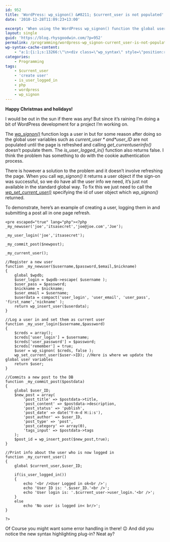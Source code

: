 ```yaml
---
id: 952
title: 'WordPress: wp_signon() &#8211; $current_user is not populated'
date: '2010-12-28T11:09:23+13:00'

excerpt: 'When using the WordPress wp_signon() function the global user variables such as $current_user and $user_ID don''t get populated until after the page has refreshed.  Here''s how to work around it.'
layout: single
guid: 'https://blog.rhysgoodwin.com/?p=952'
permalink: /programming/wordpress-wp_signon-current_user-is-not-populated/
wp-syntax-cache-content:
    - "a:1:{i:1;s:13266:\"\n<div class=\"wp_syntax\" style=\"position:relative;\"><table><tr><td class=\"code\"><pre class=\"php\" style=\"font-family:monospace;\"><span style=\"color: #000000; font-weight: bold;\">&lt;?php</span>\n_my_newuser<span style=\"color: #009900;\">&#40;</span><span style=\"color: #0000ff;\">'joe'</span><span style=\"color: #339933;\">,</span><span style=\"color: #0000ff;\">'itsasecret'</span><span style=\"color: #339933;\">,</span><span style=\"color: #0000ff;\">'joe@joe.com'</span><span style=\"color: #339933;\">,</span><span style=\"color: #0000ff;\">'Joe'</span><span style=\"color: #009900;\">&#41;</span><span style=\"color: #339933;\">;</span>\n&nbsp;\n_my_user_login<span style=\"color: #009900;\">&#40;</span><span style=\"color: #0000ff;\">'joe'</span><span style=\"color: #339933;\">,</span><span style=\"color: #0000ff;\">'itsasecret'</span><span style=\"color: #009900;\">&#41;</span><span style=\"color: #339933;\">;</span>\n&nbsp;\n_my_commit_post<span style=\"color: #009900;\">&#40;</span><span style=\"color: #000088;\">$newpost</span><span style=\"color: #009900;\">&#41;</span><span style=\"color: #339933;\">;</span>\n&nbsp;\n_my_current_user<span style=\"color: #009900;\">&#40;</span><span style=\"color: #009900;\">&#41;</span><span style=\"color: #339933;\">;</span>\n&nbsp;\n<span style=\"color: #666666; font-style: italic;\">//Register a new user</span>\n<span style=\"color: #000000; font-weight: bold;\">function</span> _my_newuser<span style=\"color: #009900;\">&#40;</span><span style=\"color: #000088;\">$username</span><span style=\"color: #339933;\">,</span><span style=\"color: #000088;\">$password</span><span style=\"color: #339933;\">,</span><span style=\"color: #000088;\">$email</span><span style=\"color: #339933;\">,</span><span style=\"color: #000088;\">$nickname</span><span style=\"color: #009900;\">&#41;</span>\n<span style=\"color: #009900;\">&#123;</span>\n\t<span style=\"color: #000000; font-weight: bold;\">global</span> <span style=\"color: #000088;\">$wpdb</span><span style=\"color: #339933;\">;</span>\n\t<span style=\"color: #000088;\">$user_login</span> <span style=\"color: #339933;\">=</span> <span style=\"color: #000088;\">$wpdb</span><span style=\"color: #339933;\">-&gt;</span><span style=\"color: #004000;\">escape</span><span style=\"color: #009900;\">&#40;</span> <span style=\"color: #000088;\">$username</span> <span style=\"color: #009900;\">&#41;</span><span style=\"color: #339933;\">;</span>\n\t<span style=\"color: #000088;\">$user_pass</span> <span style=\"color: #339933;\">=</span> <span style=\"color: #000088;\">$password</span><span style=\"color: #339933;\">;</span>\n\t<span style=\"color: #000088;\">$nickname</span> <span style=\"color: #339933;\">=</span> <span style=\"color: #000088;\">$nickname</span><span style=\"color: #339933;\">;</span>\n\t<span style=\"color: #000088;\">$user_email</span> <span style=\"color: #339933;\">=</span> <span style=\"color: #000088;\">$username</span><span style=\"color: #339933;\">;</span>\n\t<span style=\"color: #000088;\">$userdata</span> <span style=\"color: #339933;\">=</span> <span style=\"color: #990000;\">compact</span><span style=\"color: #009900;\">&#40;</span><span style=\"color: #0000ff;\">'user_login'</span><span style=\"color: #339933;\">,</span> <span style=\"color: #0000ff;\">'user_email'</span><span style=\"color: #339933;\">,</span> <span style=\"color: #0000ff;\">'user_pass'</span><span style=\"color: #339933;\">,</span> <span style=\"color: #0000ff;\">'first_name'</span><span style=\"color: #339933;\">,</span><span style=\"color: #0000ff;\">'nickname'</span> <span style=\"color: #009900;\">&#41;</span><span style=\"color: #339933;\">;</span>\n\t<span style=\"color: #b1b100;\">return</span> wp_insert_user<span style=\"color: #009900;\">&#40;</span><span style=\"color: #000088;\">$userdata</span><span style=\"color: #009900;\">&#41;</span><span style=\"color: #339933;\">;</span>\n<span style=\"color: #009900;\">&#125;</span>\n&nbsp;\n<span style=\"color: #666666; font-style: italic;\">//Log a user in and set them as current user</span>\n<span style=\"color: #000000; font-weight: bold;\">function</span> _my_user_login<span style=\"color: #009900;\">&#40;</span><span style=\"color: #000088;\">$username</span><span style=\"color: #339933;\">,</span><span style=\"color: #000088;\">$password</span><span style=\"color: #009900;\">&#41;</span>\n<span style=\"color: #009900;\">&#123;</span>\n\t<span style=\"color: #000088;\">$creds</span> <span style=\"color: #339933;\">=</span> <span style=\"color: #990000;\">array</span><span style=\"color: #009900;\">&#40;</span><span style=\"color: #009900;\">&#41;</span><span style=\"color: #339933;\">;</span>\n\t<span style=\"color: #000088;\">$creds</span><span style=\"color: #009900;\">&#91;</span><span style=\"color: #0000ff;\">'user_login'</span><span style=\"color: #009900;\">&#93;</span> <span style=\"color: #339933;\">=</span> <span style=\"color: #000088;\">$username</span><span style=\"color: #339933;\">;</span>\n\t<span style=\"color: #000088;\">$creds</span><span style=\"color: #009900;\">&#91;</span><span style=\"color: #0000ff;\">'user_password'</span><span style=\"color: #009900;\">&#93;</span> <span style=\"color: #339933;\">=</span> <span style=\"color: #000088;\">$password</span><span style=\"color: #339933;\">;</span>\n\t<span style=\"color: #000088;\">$creds</span><span style=\"color: #009900;\">&#91;</span><span style=\"color: #0000ff;\">'remember'</span><span style=\"color: #009900;\">&#93;</span> <span style=\"color: #339933;\">=</span> <span style=\"color: #009900; font-weight: bold;\">true</span><span style=\"color: #339933;\">;</span>\n\t<span style=\"color: #000088;\">$user</span> <span style=\"color: #339933;\">=</span> wp_signon<span style=\"color: #009900;\">&#40;</span> <span style=\"color: #000088;\">$creds</span><span style=\"color: #339933;\">,</span> <span style=\"color: #009900; font-weight: bold;\">false</span> <span style=\"color: #009900;\">&#41;</span><span style=\"color: #339933;\">;</span>\n\twp_set_current_user<span style=\"color: #009900;\">&#40;</span><span style=\"color: #000088;\">$user</span><span style=\"color: #339933;\">-&gt;</span><span style=\"color: #004000;\">ID</span><span style=\"color: #009900;\">&#41;</span><span style=\"color: #339933;\">;</span> <span style=\"color: #666666; font-style: italic;\">//Here is where we update the global user variables</span>\n\t<span style=\"color: #b1b100;\">return</span> <span style=\"color: #000088;\">$user</span><span style=\"color: #339933;\">;</span>\n<span style=\"color: #009900;\">&#125;</span>\n&nbsp;\n<span style=\"color: #666666; font-style: italic;\">//Commits a new post to the DB</span>\n<span style=\"color: #000000; font-weight: bold;\">function</span> _my_commit_post<span style=\"color: #009900;\">&#40;</span><span style=\"color: #000088;\">$postdata</span><span style=\"color: #009900;\">&#41;</span>\n<span style=\"color: #009900;\">&#123;</span>\n\t<span style=\"color: #000000; font-weight: bold;\">global</span> <span style=\"color: #000088;\">$user_ID</span><span style=\"color: #339933;\">;</span>\n\t<span style=\"color: #000088;\">$new_post</span> <span style=\"color: #339933;\">=</span> <span style=\"color: #990000;\">array</span><span style=\"color: #009900;\">&#40;</span>\n\t\t<span style=\"color: #0000ff;\">'post_title'</span> <span style=\"color: #339933;\">=&gt;</span> <span style=\"color: #000088;\">$postdata</span><span style=\"color: #339933;\">-&gt;</span><span style=\"color: #004000;\">title</span><span style=\"color: #339933;\">,</span>\n\t\t<span style=\"color: #0000ff;\">'post_content'</span> <span style=\"color: #339933;\">=&gt;</span> <span style=\"color: #000088;\">$postdata</span><span style=\"color: #339933;\">-&gt;</span><span style=\"color: #004000;\">description</span><span style=\"color: #339933;\">,</span>\n\t\t<span style=\"color: #0000ff;\">'post_status'</span> <span style=\"color: #339933;\">=&gt;</span> <span style=\"color: #0000ff;\">'publish'</span><span style=\"color: #339933;\">,</span>\n\t\t<span style=\"color: #0000ff;\">'post_date'</span> <span style=\"color: #339933;\">=&gt;</span> <span style=\"color: #990000;\">date</span><span style=\"color: #009900;\">&#40;</span><span style=\"color: #0000ff;\">'Y-m-d H:i:s'</span><span style=\"color: #009900;\">&#41;</span><span style=\"color: #339933;\">,</span>\n\t\t<span style=\"color: #0000ff;\">'post_author'</span> <span style=\"color: #339933;\">=&gt;</span> <span style=\"color: #000088;\">$user_ID</span><span style=\"color: #339933;\">,</span>\n\t\t<span style=\"color: #0000ff;\">'post_type'</span> <span style=\"color: #339933;\">=&gt;</span> <span style=\"color: #0000ff;\">'post'</span><span style=\"color: #339933;\">,</span>\n\t\t<span style=\"color: #0000ff;\">'post_category'</span> <span style=\"color: #339933;\">=&gt;</span> <span style=\"color: #990000;\">array</span><span style=\"color: #009900;\">&#40;</span><span style=\"color: #cc66cc;\">0</span><span style=\"color: #009900;\">&#41;</span><span style=\"color: #339933;\">,</span>\n\t\t<span style=\"color: #0000ff;\">'tags_input'</span> <span style=\"color: #339933;\">=&gt;</span> <span style=\"color: #000088;\">$postdata</span><span style=\"color: #339933;\">-&gt;</span><span style=\"color: #004000;\">tags</span>\n\t<span style=\"color: #009900;\">&#41;</span><span style=\"color: #339933;\">;</span>\n\t<span style=\"color: #000088;\">$post_id</span> <span style=\"color: #339933;\">=</span> wp_insert_post<span style=\"color: #009900;\">&#40;</span><span style=\"color: #000088;\">$new_post</span><span style=\"color: #339933;\">,</span><span style=\"color: #009900; font-weight: bold;\">true</span><span style=\"color: #009900;\">&#41;</span><span style=\"color: #339933;\">;</span>\n<span style=\"color: #009900;\">&#125;</span>\n&nbsp;\n<span style=\"color: #666666; font-style: italic;\">//Print info about the user who is now logged in</span>\n<span style=\"color: #000000; font-weight: bold;\">function</span> _my_current_user<span style=\"color: #009900;\">&#40;</span><span style=\"color: #009900;\">&#41;</span>\n<span style=\"color: #009900;\">&#123;</span>\n\t<span style=\"color: #000000; font-weight: bold;\">global</span> <span style=\"color: #000088;\">$current_user</span><span style=\"color: #339933;\">,</span><span style=\"color: #000088;\">$user_ID</span><span style=\"color: #339933;\">;</span>\n&nbsp;\n\t<span style=\"color: #b1b100;\">if</span><span style=\"color: #009900;\">&#40;</span>is_user_logged_in<span style=\"color: #009900;\">&#40;</span><span style=\"color: #009900;\">&#41;</span><span style=\"color: #009900;\">&#41;</span>\n\t<span style=\"color: #009900;\">&#123;</span>\n\t\t<span style=\"color: #b1b100;\">echo</span> <span style=\"color: #0000ff;\">'&lt;br /&gt;User Logged in ok&lt;br /&gt;'</span><span style=\"color: #339933;\">;</span>\n\t\t<span style=\"color: #b1b100;\">echo</span> <span style=\"color: #0000ff;\">'User ID is: '</span><span style=\"color: #339933;\">.</span><span style=\"color: #000088;\">$user_ID</span><span style=\"color: #339933;\">.</span><span style=\"color: #0000ff;\">'&lt;br /&gt;'</span><span style=\"color: #339933;\">;</span>\n\t\t<span style=\"color: #b1b100;\">echo</span> <span style=\"color: #0000ff;\">'User login is: '</span><span style=\"color: #339933;\">.</span><span style=\"color: #000088;\">$current_user</span><span style=\"color: #339933;\">-&gt;</span><span style=\"color: #004000;\">user_login</span><span style=\"color: #339933;\">.</span><span style=\"color: #0000ff;\">'&lt;br /&gt;'</span><span style=\"color: #339933;\">;</span>\n\t<span style=\"color: #009900;\">&#125;</span>\n\t<span style=\"color: #b1b100;\">else</span>\n\t\t<span style=\"color: #b1b100;\">echo</span> <span style=\"color: #0000ff;\">'No user is logged in&lt; br/&gt;'</span><span style=\"color: #339933;\">;</span>\n<span style=\"color: #009900;\">&#125;</span>\n&nbsp;\n<span style=\"color: #000000; font-weight: bold;\">?&gt;</span></pre></td></tr></table><p class=\"theCode\" style=\"display:none;\">&lt;?php\r\n_my_newuser('joe','itsasecret','joe@joe.com','Joe');\r\n\r\n_my_user_login('joe','itsasecret');\r\n\r\n_my_commit_post($newpost);\r\n\r\n_my_current_user();\r\n\r\n//Register a new user\r\nfunction _my_newuser($username,$password,$email,$nickname)\r\n{\r\n\tglobal $wpdb;\r\n\t$user_login = $wpdb-&gt;escape( $username );\r\n\t$user_pass = $password;\r\n\t$nickname = $nickname;\r\n\t$user_email = $username;\r\n\t$userdata = compact('user_login', 'user_email', 'user_pass', 'first_name','nickname' );\r\n\treturn wp_insert_user($userdata);\r\n}\r\n\r\n//Log a user in and set them as current user\r\nfunction _my_user_login($username,$password)\r\n{\r\n\t$creds = array();\r\n\t$creds['user_login'] = $username;\r\n\t$creds['user_password'] = $password;\r\n\t$creds['remember'] = true;\r\n\t$user = wp_signon( $creds, false );\r\n\twp_set_current_user($user-&gt;ID); //Here is where we update the global user variables\r\n\treturn $user;\r\n}\r\n\r\n//Commits a new post to the DB\r\nfunction _my_commit_post($postdata)\r\n{\r\n\tglobal $user_ID;\r\n\t$new_post = array(\r\n\t\t'post_title' =&gt; $postdata-&gt;title,\r\n\t\t'post_content' =&gt; $postdata-&gt;description,\r\n\t\t'post_status' =&gt; 'publish',\r\n\t\t'post_date' =&gt; date('Y-m-d H:i:s'),\r\n\t\t'post_author' =&gt; $user_ID,\r\n\t\t'post_type' =&gt; 'post',\r\n\t\t'post_category' =&gt; array(0),\r\n\t\t'tags_input' =&gt; $postdata-&gt;tags\r\n\t);\r\n\t$post_id = wp_insert_post($new_post,true);\r\n}\r\n\r\n//Print info about the user who is now logged in\r\nfunction _my_current_user()\r\n{\r\n\tglobal $current_user,$user_ID;\r\n\r\n\tif(is_user_logged_in())\r\n\t{\r\n\t\techo '&lt;br /&gt;User Logged in ok&lt;br /&gt;';\r\n\t\techo 'User ID is: '.$user_ID.'&lt;br /&gt;';\r\n\t\techo 'User login is: '.$current_user-&gt;user_login.'&lt;br /&gt;';\r\n\t}\r\n\telse\r\n\t\techo 'No user is logged in&lt; br/&gt;';\r\n}\r\n\r\n?&gt;</p></div>\n\";}"
categories:
    - Programming
tags:
    - $current_user
    - 'create user'
    - is_user_logged_in
    - php
    - wordpress
    - wp_signon
---
```


**Happy Christmas and holidays!**

I would be out in the sun if there was any! But since it’s raining I’m doing a bit of WordPress development for a project I’m working on.

The [*wp\_signon()*](http://codex.wordpress.org/Function_Reference/wp_signon) function logs a user in but for some reason after doing so the global user variables such as *$current\_user* and *$user\_ID* are not populated until the page is refreshed and calling *get\_currentuserinfo()* doesn’t populate them. The *is\_user\_logged\_in()* function also returns false. I think the problem has something to do with the cookie authentication process.

There is however a solution to the problem and it doesn’t involve refreshing the page. When you call *wp\_signon()* it returns a user object if the sign-on was successful, so we do have all the user info we need, it’s just not available in the standard global way. To fix this we just need to call the *[wp\_set\_current\_user()](http://codex.wordpress.org/Function_Reference/wp_set_current_user)* specifying the id of user object which *wp\_signon()* returned.

To demonstrate, here’s an example of creating a user, logging them in and submitting a post all in one page refresh.

```
<pre escaped="true" lang="php"><?php
_my_newuser('joe','itsasecret','joe@joe.com','Joe');

_my_user_login('joe','itsasecret');

_my_commit_post($newpost);

_my_current_user();

//Register a new user
function _my_newuser($username,$password,$email,$nickname)
{
	global $wpdb;
	$user_login = $wpdb->escape( $username );
	$user_pass = $password;
	$nickname = $nickname;
	$user_email = $username;
	$userdata = compact('user_login', 'user_email', 'user_pass', 'first_name','nickname' );
	return wp_insert_user($userdata);
}

//Log a user in and set them as current user
function _my_user_login($username,$password)
{
	$creds = array();
	$creds['user_login'] = $username;
	$creds['user_password'] = $password;
	$creds['remember'] = true;
	$user = wp_signon( $creds, false );
	wp_set_current_user($user->ID); //Here is where we update the global user variables
	return $user;
}

//Commits a new post to the DB
function _my_commit_post($postdata)
{
	global $user_ID;
	$new_post = array(
		'post_title' => $postdata->title,
		'post_content' => $postdata->description,
		'post_status' => 'publish',
		'post_date' => date('Y-m-d H:i:s'),
		'post_author' => $user_ID,
		'post_type' => 'post',
		'post_category' => array(0),
		'tags_input' => $postdata->tags
	);
	$post_id = wp_insert_post($new_post,true);
}

//Print info about the user who is now logged in
function _my_current_user()
{
	global $current_user,$user_ID;

	if(is_user_logged_in())
	{
		echo '<br />User Logged in ok<br />';
		echo 'User ID is: '.$user_ID.'<br />';
		echo 'User login is: '.$current_user->user_login.'<br />';
	}
	else
		echo 'No user is logged in< br/>';
}

?>
```

Of Course you might want some error handling in there! 😉 And did you notice the new syntax highlighting plug-in? Neat ay?